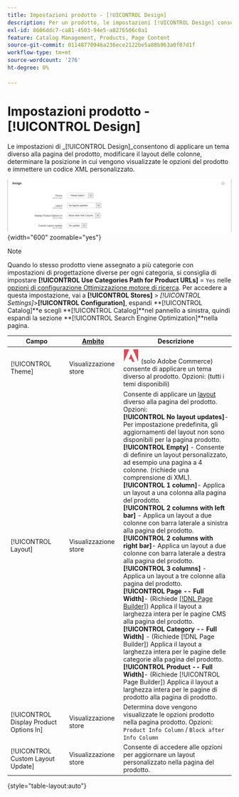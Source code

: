 ```yaml
---
title: Impostazioni prodotto - [!UICONTROL Design]
description: Per un prodotto, le impostazioni [!UICONTROL Design] consentono di applicare un tema diverso a una pagina di prodotto e di modificare il layout.
exl-id: 8606ddc7-ca81-4503-94e5-a8276506c0a1
feature: Catalog Management, Products, Page Content
source-git-commit: 01148770946a236ece2122be5a88b963a0f07d1f
workflow-type: tm+mt
source-wordcount: '276'
ht-degree: 0%

---
```


# Impostazioni prodotto - [!UICONTROL Design]

Le impostazioni di _[!UICONTROL Design]_consentono di applicare un tema diverso alla pagina del prodotto, modificare il layout delle colonne, determinare la posizione in cui vengono visualizzate le opzioni del prodotto e immettere un codice XML personalizzato.

![Progettazione](./assets/product-design-ee.png){width="600" zoomable="yes"}

>[!NOTE]
>
>Quando lo stesso prodotto viene assegnato a più categorie con impostazioni di progettazione diverse per ogni categoria, si consiglia di impostare **[!UICONTROL Use Categories Path for Product URLs]** = `Yes` nelle [opzioni di configurazione Ottimizzazione motore di ricerca](../configuration-reference/catalog/catalog.md#search-engine-optimization). Per accedere a questa impostazione, vai a **[!UICONTROL Stores]** > _[!UICONTROL Settings]_>**[!UICONTROL Configuration]**, espandi **[!UICONTROL Catalog]**e scegli **[!UICONTROL Catalog]**nel pannello a sinistra, quindi espandi la sezione **[!UICONTROL Search Engine Optimization]**nella pagina.

| Campo | [Ambito](../getting-started/websites-stores-views.md#scope-settings) | Descrizione |
|---|---|----|
| [!UICONTROL Theme] | Visualizzazione store | ![Adobe Commerce](../assets/adobe-logo.svg) (solo Adobe Commerce) consente di applicare un tema diverso al prodotto. Opzioni: (tutti i temi disponibili) |
| [!UICONTROL Layout] | Visualizzazione store | Consente di applicare un [layout](../content-design/page-layout.md) diverso alla pagina del prodotto. Opzioni: <br/>**[!UICONTROL No layout updates]**- Per impostazione predefinita, gli aggiornamenti del layout non sono disponibili per la pagina prodotto.<br/>**[!UICONTROL Empty]** - Consente di definire un layout personalizzato, ad esempio una pagina a 4 colonne. (richiede una comprensione di XML). <br/>**[!UICONTROL 1 column]**- Applica un layout a una colonna alla pagina del prodotto.<br/>**[!UICONTROL 2 columns with left bar]** - Applica un layout a due colonne con barra laterale a sinistra alla pagina del prodotto. <br/>**[!UICONTROL 2 columns with right bar]**- Applica un layout a due colonne con barra laterale a destra alla pagina del prodotto.<br/>**[!UICONTROL 3 columns]** - Applica un layout a tre colonne alla pagina del prodotto. <br/>**[!UICONTROL Page -- Full Width]**- (Richiede [[!DNL Page Builder]](../page-builder/introduction.md)) Applica il layout a larghezza intera per le pagine CMS alla pagina del prodotto.<br/>**[!UICONTROL Category -- Full Width]** - (Richiede [!DNL Page Builder]) Applica il layout a larghezza intera per le pagine delle categorie alla pagina del prodotto. <br/>**[!UICONTROL Product -- Full Width]**- (Richiede [!UICONTROL Page Builder]) Applica il layout a larghezza intera per le pagine di prodotto alla pagina di prodotto. |
| [!UICONTROL Display Product Options In] | Visualizzazione store | Determina dove vengono visualizzate le opzioni prodotto nella pagina prodotto. Opzioni: `Product Info Column` / `Block after Info Column` |
| [!UICONTROL Custom Layout Update] | Visualizzazione store | Consente di accedere alle opzioni per aggiornare un layout personalizzato nella pagina del prodotto. |

{style="table-layout:auto"}
